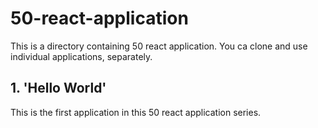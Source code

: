 # 50-react-application

This is a directory containing 50 react application. You ca clone and use individual applications, separately.

## 1. 'Hello World'
This is the first application in this 50 react application series.